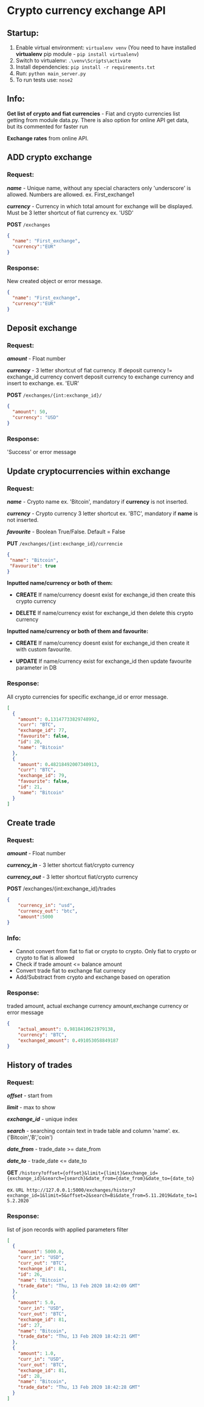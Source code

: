 # Crypto currency exchange API

## Startup:

1. Enable virtual environment: `virtualenv venv` (You need to have installed **virtualenv** pip module - `pip install virtualenv`)
2. Switch to virtualenv: `.\venv\Scripts\activate`
3. Install dependencies: `pip install -r requirements.txt`
4. Run: `python main_server.py`
5. To run tests use: `nose2`

## Info:
**Get list of crypto and fiat currencies** - Fiat and crypto currencies list getting from module data.py. There is also option for online API get data, but its commented for faster run 

**Exchange rates** from online API.

## ADD crypto exchange
### Request:

**_name_** - Unique name, without any special characters only 'underscore' is allowed. Numbers are allowed. ex. First_exchange1

**_currency_** - Currency in which total amount for exchange will be displayed. Must be 3 letter shortcut of fiat currency ex. 'USD'

**POST** `/exchanges`
```json 
{
  "name": "First_exchange",
  "currency":"EUR" 
}
```

### Response:
New created object or error message. 
```json 
{
  "name": "First_exchange",
  "currency":"EUR"
}
```

## Deposit exchange
### Request:

**_amount_** - Float number

**_currency_** - 3 letter shortcut of fiat currency. If deposit currency != exchange_id currency convert deposit currency to exchange currency and insert to exchange. ex. 'EUR'     

**POST** `/exchanges/{int:exchange_id}/`
```json
{
  "amount": 50,
  "currency": "USD"
} 
```

### Response:
'Success' or error message


## Update cryptocurrencies within exchange
### Request:

**_name_** - Crypto name ex. 'Bitcoin', mandatory if **currency** is not inserted.

**_currency_** - Crypto currency 3 letter shortcut ex. 'BTC', mandatory if **name** is not inserted.

**_favourite_** - Boolean True/False. Default = False

**PUT** `/exchanges/{int:exchange_id}/currencie`
 ```json
{
  "name": "Bitcoin",
  "Favourite": true
} 
```

**Inputted name/currency or both of them:** 

- **CREATE** If name/currency doesnt exist for exchange_id then create this crypto currency

- **DELETE** If name/currency exist for exchange_id then delete this crypto currency

**Inputted name/currency or both of them and favourite:**

- **CREATE** If name/currency doesnt exist for exchange_id then create it with custom favourite.

- **UPDATE** If name/currency exist for exchange_id then update favourite parameter in DB

### Response:
All crypto currencies for specific exchange_id or error message.

```json 
[
  {
    "amount": 0.13147733829748992,
    "curr": "BTC",
    "exchange_id": 77,
    "favourite": false,
    "id": 20,
    "name": "Bitcoin"
  },
  {
    "amount": 0.48218492007340913,
    "curr": "BTC",
    "exchange_id": 79,
    "favourite": false,
    "id": 21,
    "name": "Bitcoin"
  }
]
```

## Create trade
### Request:

**_amount_** - Float number

**_currency_in_** - 3 letter shortcut fiat/crypto currency

**_currency_out_** - 3 letter shortcut fiat/crypto currency 

**POST** /exchanges/{int:exchange_id}/trades
```json 
{
	"currency_in": "usd",
	"currency_out": "btc",
	"amount":5000
}
```

### Info:
- Cannot convert from fiat to fiat or crypto to crypto. Only fiat to crypto or crypto to fiat is allowed
- Check if trade amount <= balance amount
- Convert trade fiat to exchange fiat currency
- Add/Substract from crypto and exchange based on operation

### Response:
traded amount, actual exchange currency amount,exchange currency or error message

```json 
{
    "actual_amount": 0.9818410621979138,
    "currency": "BTC",
    "exchanged_amount": 0.491053058849187
}
```

## History of trades
### Request:
**_offset_** - start from

**_limit_** - max to show

**_exchange_id_** - unique index

**_search_** - searching contain text in trade table and column 'name'. ex. ('Bitcoin','B','coin')

**_date_from_** - trade_date >= date_from

**_date_to_**  - trade_date <= date_to

**GET** `/history?offset={offset}&limit={limit}&exchange_id={exchange_id}&search={search}&date_from={date_from}&date_to={date_to}`

ex. ```URL http://127.0.0.1:5000/exchanges/history?exchange_id=1&limit=5&offset=2&search=Bi&date_from=5.11.2019&date_to=15.2.2020```

### Response:
list of json records with applied parameters filter

```json  
[
  {
    "amount": 5000.0,
    "curr_in": "USD",
    "curr_out": "BTC",
    "exchange_id": 81,
    "id": 26,
    "name": "Bitcoin",
    "trade_date": "Thu, 13 Feb 2020 18:42:09 GMT"
  },
  {
    "amount": 5.0,
    "curr_in": "USD",
    "curr_out": "BTC",
    "exchange_id": 81,
    "id": 27,
    "name": "Bitcoin",
    "trade_date": "Thu, 13 Feb 2020 18:42:21 GMT"
  },
  {
    "amount": 1.0,
    "curr_in": "USD",
    "curr_out": "BTC",
    "exchange_id": 81,
    "id": 28,
    "name": "Bitcoin",
    "trade_date": "Thu, 13 Feb 2020 18:42:28 GMT"
  }
]
```
